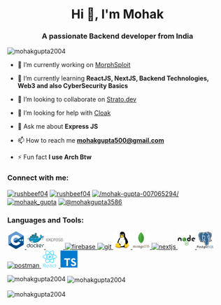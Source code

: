 <h1 align="center">Hi 👋, I'm Mohak</h1>
<h3 align="center">A passionate Backend developer from India</h3>

<p align="left"> <img src="https://komarev.com/ghpvc/?username=mohakgupta2004&label=Profile%20views&color=0e75b6&style=flat" alt="mohakgupta2004" /> </p>

- 🔭 I’m currently working on [MorphSploit](https://github.com/MohakGupta2004/Morphsploit)

- 🌱 I’m currently learning **ReactJS, NextJS, Backend Technologies, Web3 and also CyberSecurity Basics**

- 👯 I’m looking to collaborate on [Strato.dev](https://github.com/MohakGupta2004/Strato.dev)

- 🤝 I’m looking for help with [Cloak](https://github.com/MohakGupta2004/Cloak.git)

- 💬 Ask me about **Express JS**

- 📫 How to reach me **mohakgupta500@gmail.com**

- ⚡ Fun fact **I use Arch Btw**

<h3 align="left">Connect with me:</h3>
<p align="left">
<a href="https://dev.to/rushbeef04" target="blank"><img align="center" src="https://raw.githubusercontent.com/rahuldkjain/github-profile-readme-generator/master/src/images/icons/Social/devto.svg" alt="rushbeef04" height="30" width="40" /></a>
<a href="https://twitter.com/rushbeef04" target="blank"><img align="center" src="https://raw.githubusercontent.com/rahuldkjain/github-profile-readme-generator/master/src/images/icons/Social/twitter.svg" alt="rushbeef04" height="30" width="40" /></a>
<a href="https://linkedin.com/in//mohak-gupta-007065294/" target="blank"><img align="center" src="https://raw.githubusercontent.com/rahuldkjain/github-profile-readme-generator/master/src/images/icons/Social/linked-in-alt.svg" alt="/mohak-gupta-007065294/" height="30" width="40" /></a>
<a href="https://instagram.com/mohaak_gupta" target="blank"><img align="center" src="https://raw.githubusercontent.com/rahuldkjain/github-profile-readme-generator/master/src/images/icons/Social/instagram.svg" alt="mohaak_gupta" height="30" width="40" /></a>
<a href="https://www.youtube.com/c/@mohakgupta3586" target="blank"><img align="center" src="https://raw.githubusercontent.com/rahuldkjain/github-profile-readme-generator/master/src/images/icons/Social/youtube.svg" alt="@mohakgupta3586" height="30" width="40" /></a>
</p>

<h3 align="left">Languages and Tools:</h3>
<p align="left"> <a href="https://www.w3schools.com/cpp/" target="_blank" rel="noreferrer"> <img src="https://raw.githubusercontent.com/devicons/devicon/master/icons/cplusplus/cplusplus-original.svg" alt="cplusplus" width="40" height="40"/> </a> <a href="https://www.docker.com/" target="_blank" rel="noreferrer"> <img src="https://raw.githubusercontent.com/devicons/devicon/master/icons/docker/docker-original-wordmark.svg" alt="docker" width="40" height="40"/> </a> <a href="https://expressjs.com" target="_blank" rel="noreferrer"> <img src="https://raw.githubusercontent.com/devicons/devicon/master/icons/express/express-original-wordmark.svg" alt="express" width="40" height="40"/> </a> <a href="https://firebase.google.com/" target="_blank" rel="noreferrer"> <img src="https://www.vectorlogo.zone/logos/firebase/firebase-icon.svg" alt="firebase" width="40" height="40"/> </a> <a href="https://git-scm.com/" target="_blank" rel="noreferrer"> <img src="https://www.vectorlogo.zone/logos/git-scm/git-scm-icon.svg" alt="git" width="40" height="40"/> </a> <a href="https://www.linux.org/" target="_blank" rel="noreferrer"> <img src="https://raw.githubusercontent.com/devicons/devicon/master/icons/linux/linux-original.svg" alt="linux" width="40" height="40"/> </a> <a href="https://www.mongodb.com/" target="_blank" rel="noreferrer"> <img src="https://raw.githubusercontent.com/devicons/devicon/master/icons/mongodb/mongodb-original-wordmark.svg" alt="mongodb" width="40" height="40"/> </a> <a href="https://nextjs.org/" target="_blank" rel="noreferrer"> <img src="https://cdn.worldvectorlogo.com/logos/nextjs-2.svg" alt="nextjs" width="40" height="40"/> </a> <a href="https://nodejs.org" target="_blank" rel="noreferrer"> <img src="https://raw.githubusercontent.com/devicons/devicon/master/icons/nodejs/nodejs-original-wordmark.svg" alt="nodejs" width="40" height="40"/> </a> <a href="https://www.postgresql.org" target="_blank" rel="noreferrer"> <img src="https://raw.githubusercontent.com/devicons/devicon/master/icons/postgresql/postgresql-original-wordmark.svg" alt="postgresql" width="40" height="40"/> </a> <a href="https://postman.com" target="_blank" rel="noreferrer"> <img src="https://www.vectorlogo.zone/logos/getpostman/getpostman-icon.svg" alt="postman" width="40" height="40"/> </a> <a href="https://reactjs.org/" target="_blank" rel="noreferrer"> <img src="https://raw.githubusercontent.com/devicons/devicon/master/icons/react/react-original-wordmark.svg" alt="react" width="40" height="40"/> </a> <a href="https://www.typescriptlang.org/" target="_blank" rel="noreferrer"> <img src="https://raw.githubusercontent.com/devicons/devicon/master/icons/typescript/typescript-original.svg" alt="typescript" width="40" height="40"/> </a> </p>

<p><img align="left" src="https://github-readme-stats.vercel.app/api/top-langs?username=mohakgupta2004&show_icons=true&locale=en&layout=compact" alt="mohakgupta2004" /></p>

<p>&nbsp;<img align="center" src="https://github-readme-stats.vercel.app/api?username=mohakgupta2004&show_icons=true&locale=en" alt="mohakgupta2004" /></p>

<p><img align="center" src="https://github-readme-streak-stats.herokuapp.com/?user=mohakgupta2004&" alt="mohakgupta2004" /></p>
